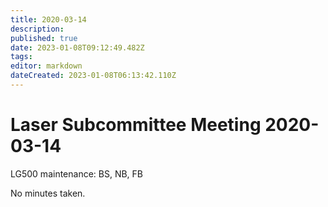 ```yaml
---
title: 2020-03-14
description: 
published: true
date: 2023-01-08T09:12:49.482Z
tags: 
editor: markdown
dateCreated: 2023-01-08T06:13:42.110Z
---
```


# Laser Subcommittee Meeting 2020-03-14

LG500 maintenance: BS, NB, FB

No minutes taken.